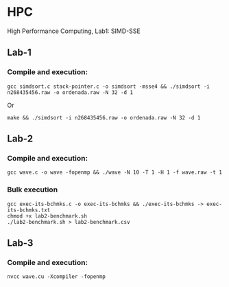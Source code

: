 # HPC
High Performance Computing, Lab1: SIMD-SSE


## Lab-1

### Compile and execution:

```
gcc simdsort.c stack-pointer.c -o simdsort -msse4 && ./simdsort -i n268435456.raw -o ordenada.raw -N 32 -d 1
```

Or

```
make && ./simdsort -i n268435456.raw -o ordenada.raw -N 32 -d 1
```

## Lab-2

### Compile and execution:

```
gcc wave.c -o wave -fopenmp && ./wave -N 10 -T 1 -H 1 -f wave.raw -t 1
```

### Bulk execution
```
gcc exec-its-bchmks.c -o exec-its-bchmks && ./exec-its-bchmks -> exec-its-bchmks.txt
chmod +x lab2-benchmark.sh
./lab2-benchmark.sh > lab2-benchmark.csv
```

## Lab-3

### Compile and execution:

```
nvcc wave.cu -Xcompiler -fopenmp
```

